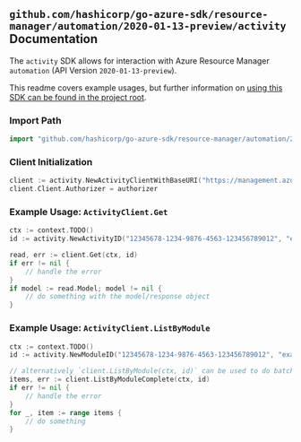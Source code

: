 
## `github.com/hashicorp/go-azure-sdk/resource-manager/automation/2020-01-13-preview/activity` Documentation

The `activity` SDK allows for interaction with Azure Resource Manager `automation` (API Version `2020-01-13-preview`).

This readme covers example usages, but further information on [using this SDK can be found in the project root](https://github.com/hashicorp/go-azure-sdk/tree/main/docs).

### Import Path

```go
import "github.com/hashicorp/go-azure-sdk/resource-manager/automation/2020-01-13-preview/activity"
```


### Client Initialization

```go
client := activity.NewActivityClientWithBaseURI("https://management.azure.com")
client.Client.Authorizer = authorizer
```


### Example Usage: `ActivityClient.Get`

```go
ctx := context.TODO()
id := activity.NewActivityID("12345678-1234-9876-4563-123456789012", "example-resource-group", "automationAccountName", "moduleName", "activityName")

read, err := client.Get(ctx, id)
if err != nil {
	// handle the error
}
if model := read.Model; model != nil {
	// do something with the model/response object
}
```


### Example Usage: `ActivityClient.ListByModule`

```go
ctx := context.TODO()
id := activity.NewModuleID("12345678-1234-9876-4563-123456789012", "example-resource-group", "automationAccountName", "moduleName")

// alternatively `client.ListByModule(ctx, id)` can be used to do batched pagination
items, err := client.ListByModuleComplete(ctx, id)
if err != nil {
	// handle the error
}
for _, item := range items {
	// do something
}
```
